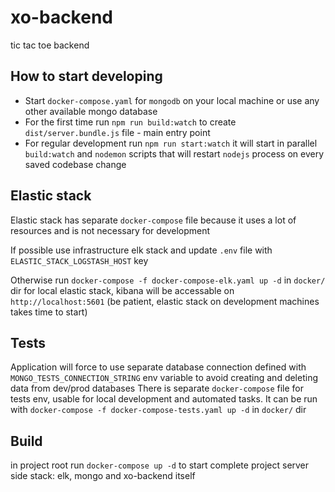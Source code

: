 # xo-backend
tic tac toe backend

## How to start developing

* Start `docker-compose.yaml` for `mongodb` on your local machine or use any other available mongo database
* For the first time run `npm run build:watch` to create `dist/server.bundle.js` file - main entry point
* For regular development run `npm run start:watch` it will start in parallel `build:watch` and `nodemon` scripts that will restart `nodejs` process on every saved codebase change


## Elastic stack

Elastic stack has separate `docker-compose` file because it uses a lot of resources and is not necessary for development

If possible use infrastructure elk stack and update `.env` file with `ELASTIC_STACK_LOGSTASH_HOST` key

Otherwise run `docker-compose -f docker-compose-elk.yaml up -d` in `docker/` dir for local elastic stack, kibana will be accessable on `http://localhost:5601`
(be patient, elastic stack on development machines takes time to start)


## Tests

Application will force to use separate database connection defined with `MONGO_TESTS_CONNECTION_STRING` env variable to avoid creating and deleting data from dev/prod databases
There is separate `docker-compose` file for tests env, usable for local development and automated tasks. It can be run with `docker-compose -f docker-compose-tests.yaml up -d` in `docker/` dir

## Build

in project root run `docker-compose up -d` to start complete project server side stack: elk, mongo and xo-backend itself
